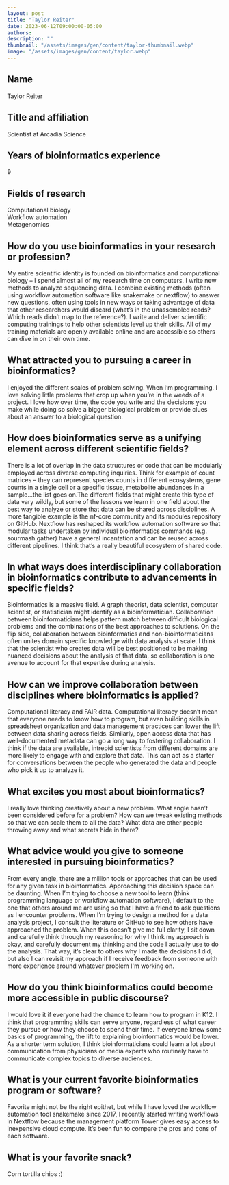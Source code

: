 ```yaml
---
layout: post
title: "Taylor Reiter"
date: 2023-06-12T09:00:00-05:00
authors:
description: ""
thumbnail: "/assets/images/gen/content/taylor-thumbnail.webp"
image: "/assets/images/gen/content/taylor.webp"
---
```

## Name
Taylor Reiter

## Title and affiliation
Scientist at Arcadia Science

## Years of bioinformatics experience 
9

## Fields of research
Computational biology  
Workflow automation  
Metagenomics

## How do you use bioinformatics in your research or profession?
My entire scientific identity is founded on bioinformatics and computational biology – I spend almost all of my research time on computers.
I write new methods to analyze sequencing data.
I combine existing methods (often using workflow automation software like snakemake or nextflow) to answer new questions, often using tools in new ways or taking advantage of data that other researchers would discard (what’s in the unassembled reads? Which reads didn’t map to the reference?).
I write and deliver scientific computing trainings to help other scientists level up their skills. All of my training materials are openly available online and are accessible so others can dive in on their own time.

## What attracted you to pursuing a career in bioinformatics?
I enjoyed the different scales of problem solving. When I’m programming, I love solving little problems that crop up when you’re in the weeds of a project. I love how over time, the code you write and the decisions you make while doing so solve a bigger biological problem or provide clues about an answer to a biological question.

## How does bioinformatics serve as a unifying element across different scientific fields?
There is a lot of overlap in the data structures or code that can be modularly employed across diverse computing inquiries. Think for example of count matrices – they can represent species counts in different ecosystems, gene counts in a single cell or a specific tissue, metabolite abundances in a sample…the list goes on.The different fields that might create this type of data vary wildly, but some of the lessons we learn in one field about the best way to analyze or store that data can be shared across disciplines. A more tangible example is the nf-core community and its modules repository on GitHub. Nextflow has reshaped its workflow automation software so that modular tasks undertaken by individual bioinformatics commands (e.g. sourmash gather) have a general incantation and can be reused across different pipelines. I think that’s a really beautiful ecosystem of shared code.

## In what ways does interdisciplinary collaboration in bioinformatics contribute to advancements in specific fields?
Bioinformatics is a massive field. A graph theorist, data scientist, computer scientist, or statistician might identify as a bioinformatician. Collaboration between bioinformaticians helps pattern match between difficult biological problems and the combinations of the best approaches to solutions. On the flip side, collaboration between bioinformatics and non-bioinformaticians often unites domain specific knowledge with data analysis at scale. I think that the scientist who creates data will be best positioned to be making nuanced decisions about the analysis of that data, so collaboration is one avenue to account for that expertise during analysis.

## How can we improve collaboration between disciplines where bioinformatics is applied?
Computational literacy and FAIR data. Computational literacy doesn’t mean that everyone needs to know how to program, but even building skills in spreadsheet organization and data management practices can lower the lift between data sharing across fields. Similarly, open access data that has well-documented metadata can go a long way to fostering collaboration. I think if the data are available, intrepid scientists from different domains are more likely to engage with and explore that data. This can act as a starter for conversations between the people who generated the data and people who pick it up to analyze it.

## What excites you most about bioinformatics?
I really love thinking creatively about a new problem. What angle hasn’t been considered before for a problem? How can we tweak existing methods so that we can scale them to all the data? What data are other people throwing away and what secrets hide in there?

## What advice would you give to someone interested in pursuing bioinformatics?
From every angle, there are a million tools or approaches that can be used for any given task in bioinformatics. Approaching this decision space can be daunting. When I’m trying to choose a new tool to learn (think programming language or workflow automation software), I default to the one that others around me are using so that I have a friend to ask questions as I encounter problems. When I’m trying to design a method for a data analysis project, I consult the literature or GitHub to see how others have approached the problem. When this doesn’t give me full clarity, I sit down and carefully think through my reasoning for why I think my approach is okay, and carefully document my thinking and the code I actually use to do the analysis. That way, it’s clear to others why I made the decisions I did, but also I can revisit my approach if I receive feedback from someone with more experience around whatever problem I'm working on.

## How do you think bioinformatics could become more accessible in public discourse?
I would love it if everyone had the chance to learn how to program in K12. I think that programming skills can serve anyone, regardless of what career they pursue or how they choose to spend their time. If everyone knew some basics of programming, the lift to explaining bioinformatics would be lower. As a shorter term solution, I think bioinformaticians could learn a lot about communication from physicians or media experts who routinely have to communicate complex topics to diverse audiences. 

## What is your current favorite bioinformatics program or software?
Favorite might not be the right epithet, but while I have loved the workflow automation tool snakemake since 2017, I recently started writing workflows in Nextflow because the management platform Tower gives easy access to inexpensive cloud compute. It’s been fun to compare the pros and cons of each software.

## What is your favorite snack?
Corn tortilla chips :) 


